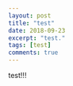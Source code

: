 ```yaml
---
layout: post
title: "test"
date: 2018-09-23
excerpt: "test."
tags: [test]
comments: true
---
```


test!!!